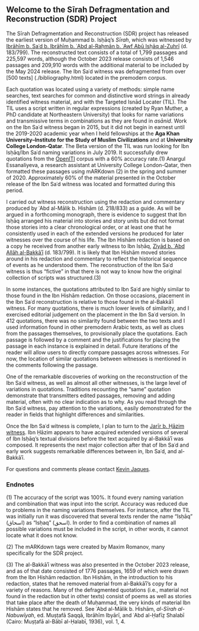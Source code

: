 ## Welcome to the Sīrah Defragmentation and Reconstruction (SDR) Project 

The Sīrah Defragmentation and Reconstruction (SDR) project has released the earliest version of Muḥammad b. Isḥāq’s *Sīrah*, which was witnessed by [Ibrāhīm b. Saʿd b. Ibrāhīm b. ʿAbd al-Raḥmān b. ʿAwf Abū Isḥāq al-Zuhrī](./WSACD.html) (d. 183/799). The reconstructed text consists of a total of 1,799 passages and 225,597 words, although the October 2023 release consists of 1,546 passages and 209,910 words with the additional material to be included by the May 2024 release. The Ibn Saʿd witness was defragmented from over [500 texts] (./bibliography.html) located in the premodern corpus. 

Each quotation was located using a variety of methods: simple name searches, text searches for common and distinctive word strings in already identified witness material, and with the Targeted Isnād Locater (TIL). The TIL uses a script written in regular expressions (created by Ryan Muther, a PhD candidate at Northeastern University) that looks for name variations and transmissive terms in combinations as they are found in *asānid*. Work on the Ibn Saʿd witness began in 2015, but it did not begin in earnest until the 2019-2020 academic year when I held fellowships at the **Aga Khan University–Institute for the Study of Muslim Civilizations** and at **University College London-Qatar**. The Beta version of the TIL was run looking for Ibn Isḥāq/Ibn Saʿd naming variations in July 2019. It successfully drew quotations from the [OpenITI](./https://maximromanov.github.io/OpenITI/) corpus with a 60% accuracy rate.(1) Anargul Essanaliyeva, a research assistant at University College London-Qatar, then formatted these passages using mARKdown (2) in the spring and summer of 2020. Approximately 60% of the material presented in the October release of the Ibn Saʿd witness was located and formatted during this period. 

I carried out witness reconstruction using the redaction and commentary produced by ʿAbd al-Mālik b. Hishām (d. 218/833) as a guide. As will be argued in a forthcoming monograph, there is evidence to suggest that Ibn Isḥāq arranged his material into stories and story units but did not format those stories into a clear chronological order, or at least one that he consistently used in each of the extended versions he produced for later witnesses over the course of his life. The Ibn Hishām redaction is based on a copy he received from another early witness to Ibn Isḥāq, [Ziyād b. ʿAbd Allāh al-Bakkāʾī](./WZATB.html) (d. 183/799). It is likely that Ibn Hishām moved stories around in his redaction and commentary to reflect the historical sequence of events as he understood them. The reconstruction of the Ibn Saʿd witness is thus “fictive” in that there is not way to know how the original collection of scripts was structured.(3)

In some instances, the quotations attributed to Ibn Saʿd are highly similar to those found in the Ibn Hishām redaction. On those occasions, placement in the Ibn Saʿd reconstruction is relative to those found in the al-Bakkāʾī witness. For many quotations, there is much lower levels of similarity, and I exercised editorial judgement on the placement in the Ibn Saʿd version. In 412 quotations, there was no similarity found between the two texts and I used information found in other premodern Arabic texts, as well as clues from the passages themselves, to provisionally place the quotations. Each passage is followed by a comment and the justifications for placing the passage in each instance is explained in detail. Future iterations of the reader will allow users to directly compare passages across witnesses. For now, the location of similar quotations between witnesses is mentioned in the comments following the passage. 

One of the remarkable discoveries of working on the reconstruction of the Ibn Saʿd witness, as well as almost all other witnesses, is the large level of variations in quotations. Traditions recounting the “same” quotation demonstrate that transmitters edited passages, removing and adding material, often with no clear indication as to why. As you read through the Ibn Saʿd witness, pay attention to the variations, easily demonstrated for the reader in fields that highlight differences and similarities. 

Once the Ibn Saʿd witness is complete, I plan to turn to the [Jarīr b. Ḥāzim witness](./WJHZA.html). Ibn Ḥāzim appears to have acquired extended versions of several of Ibn Isḥāq’s textual divisions before the text acquired by al-Bakkāʾī was composed. It represents the next major collection after that of Ibn Saʿd and early work suggests remarkable differences between in, Ibn Saʿd, and al-Bakkāʾī. 

For questions and comments please contact [Kevin Jaques](mailto:rjaques@indiana.edu).



### Endnotes 
(1)	The accuracy of the script was 100%. It found every naming variation and combination that was input into the script. Accuracy was reduced due to problems in the naming variations themselves. For instance, after the TIL was initially run it was discovered that several texts render the name “Isḥāq” (اسحاق) as “Isḥaq” (اسحق). In order to find a combination of names all possible variations must be included in the script, in other words, it cannot locate what it does not know.
 
(2)	The mARKdown tags were created by Maxim Romanov, many specifically for the SDR project. 

(3)	The al-Bakkāʾī witness was also presented in the October 2023 release, and as of that date consisted of 1776 passages, 1659 of which were drawn from the Ibn Hishām redaction. Ibn Hishām, in the introduction to his redaction, states that he removed material from al-Bakkāʾī’s copy for a variety of reasons. Many of the defragmented quotations (i.e., material not found in the redaction but in other texts) consist of poems as well as stories that take place after the death of Muḥammad, the very kinds of material Ibn Hishām states that he removed. See ʿAbd al-Mālik b. Hishām, *al-Sīrah al-Nabuwīyah*, ed. Muṣṭafā Saqqā, Ibrāhīm Ibyārī, and ʿAbd al-Ḥafīẓ Shalabī (Cairo: Muṣṭafā al-Bābī al-Ḥalabī, 1936), vol. 1, 4. 


